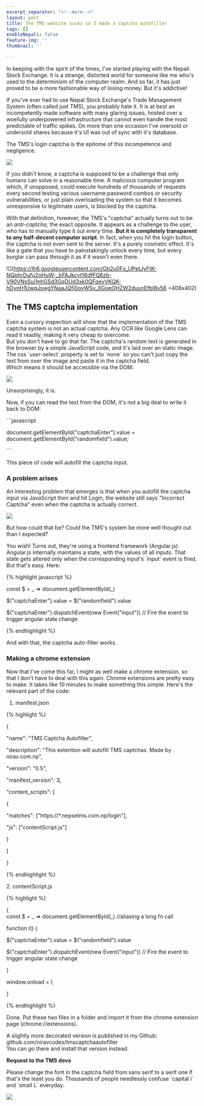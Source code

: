 ```yaml
---
excerpt_separator: "<!--more-->"
layout: post
title: The TMS website sucks so I made a captcha autofiller
tags: []
enableNepali: false
feature-img: ''
thumbnail: ''

---
```

In keeping with the spirit of the times, I've started playing with the Nepali Stock Exchange. It is a strange, distorted world for someone like me who's used to the determinism of the computer realm. And so far, it has just proved to be a more fashionable way of losing money. But it's addictive!

If you've ever had to use Nepal Stock Exchange's Trade Management System (often called just TMS), you probably hate it.<!--more--> It is at best an incompetently made software with many glaring issues, hosted over a woefully underpowered infrastructure that cannot even handle the most predictable of traffic spikes. On more than one occasion I've oversold or undersold shares because it's UI was out of sync with it's database.

The TMS's login captcha is the epitome of this incompetence and negligence.

![](https://nirav.com.np/assets/img/captcha.png)

If you didn't know, a captcha is supposed to be a challenge that only humans can solve in a reasonable time. A malicious computer program which, if unopposed, could execute hundreds of thousands of requests every second testing various username:password combos or security vulnerabilities, or just plain overloading the system so that it becomes unresponsive to legitimate users, is blocked by the captcha.

With that definition, however, the TMS's "captcha" actually turns out to be an _anti-captcha_, the exact opposite. It appears as a challenge to the user, who has to manually type it out every time. **But it is completely transparent to any half-decent computer script**. In fact, when you hit the login button, the captcha is not even sent to the server. It's a purely cosmetic effect. It's like a gate that you have to painstakingly unlock every time, but every burglar can pass through it as if it wasn't even there.

![](https://lh6.googleusercontent.com/Gb2u0Fx_UPetJyFtK-NQphrDufu2nHuW-_bFAJkcyt16dfFQ6zb-V90VNsSui1nhGSd3GqDUd3xk0QFqevVKQK-hDynH1UwqJswgYNaaJQfi0ovWSv_XGqeOHZW2duunEfbl8v56 =408x402)

## The TMS captcha implementation

Even a cursory inspection will show that the implementation of the TMS captcha system is not an actual captcha. Any OCR like Google Lens can read it readily, making it very cheap to overcome.  
But you don't have to go that far. The captcha's random text is generated in the browser by a simple JavaScript code, and it's laid over an static image. The css \`user-select\` property is set to \`none\` so you can't just copy the text from over the image and paste it in the captcha field.  
Which means it should be accessible via the DOM:

![](https://nirav.com.np/assets/img/captcha2.png)

Unsurprisingly, it is.

Now, if you can read the text from the DOM, it's not a big deal to write it back to DOM:

\`\`\`javascript

document.getElementById("captchaEnter").value = document.getElementById("randomfield").value;

\`\`\`

This piece of code will autofill the captcha input.

### A problem arises

An interesting problem that emerges is that when you autofill the captcha input via JavaScript then and hit Login, the website still says "Incorrect Captcha" even when the captcha is actually correct.

![](https://nirav.com.np/assets/img/captcha3.png)

But how could that be? Could the TMS's system be more well thought out than I expected?

You wish! Turns out, they're using a frontend framework (Angular.js). Angular.js internally maintains a state, with the values of all inputs. That state gets altered only when the corresponding input's \`input\` event is fired. But that's easy. Here:

{% highlight javascript %}

const $ = _ => document.getElementById(_) 

$("captchaEnter").value = $("randomfield").value

$("captchaEnter").dispatchEvent(new Event("input")) // Fire the event to trigger angular state change

{% endhighlight %}

And with that, the captcha auto-filler works.

### Making a chrome extension

Now that I've come this far, I might as well make a chrome extension. so that I don't have to deal with this again. Chrome extensions are pretty easy to make. It takes like 10 minutes to make something this simple. Here's the relevant part of the code:

1. manifest.json

{% highlight %}

{

"name": "TMS Captcha Autofiller",

"description": "This extention will autofill TMS captchas. Made by nirav.com.np",

"version": "0.5",

"manifest_version": 3,

"content_scripts": \[

{

"matches": \["https://*.nepsetms.com.np/login"\],

"js": \["contentScript.js"\]

}

\]

}

{% endhighlight %}

2\. contentScript.js

{% highlight %}

{  
const $ = _ => document.getElementById(_) //aliasing a long fn call

function l() {

$("captchaEnter").value = $("randomfield").value

$("captchaEnter").dispatchEvent(new Event("input")) // Fire the event to trigger angular state change

}

window.onload = l;

}

{% endhighlight %}

Done. Put these two files in a folder and import it from the chrome extension page (chrome://extensions).

A slightly more decorated version is published in my Github: github.com/niravcodes/tmscaptchaautofiller  
You can go there and install that version instead.

**Request to the TMS devs**

Please change the font in the captcha field from sans serif to a serif one if that's the least you do. Thousands of people needlessly confuse \`capital i\` and \`small L\` everyday.

![](https://nirav.com.np/assets/img/serifsans.png)